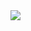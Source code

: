 <img src="https://capsule-render.vercel.app/api?type=waving&color=gradient&height=200&text=Hi,%20I'm%20Anton!&fontSize=40&stroke=008080&strokeWidth=2&fontAlignY=30&desc=Software%20Developer%20[%20Python%20|%20Django%20|%20FastAPI%20]&descAlign=30&descAlignY=60"/>
